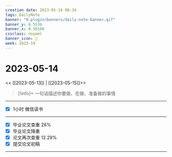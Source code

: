 ```yaml
---
creation date: 2023-05-14 08:34
tags: DailyNote
banner: "0.plugin/banners/daily-note-banner.gif"
banner_y: 0.5536
banner_x: 0.50168
cssclass: noyaml
banner_icon: 💌
week: 2023-19
---
```


# 2023-05-14

<< [[2023-05-13]] | [[2023-05-15]]>>


> [!info]+ 一句话描述你要做、在做、准备做的事情
> 

---

- [x] 1小时 微信读书

---


- [x] 毕业论文查重 26%
- [x] 毕业论文降重
- [x] 论文再次查重 12.29%
- [x] 提交论文初稿

---

